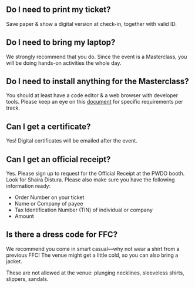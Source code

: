 <!--## How do I go to the conference? Where can I stay nearby?

Read our venue info here.-->

## Do I need to print my ticket?

Save paper & show a digital version at check-in, together with valid ID.

## Do I need to bring my laptop?

We strongly recommend that you do. Since the event is a Masterclass, you will be doing hands-on activities the whole day.

## Do I need to install anything for the Masterclass?

You should at least have a code editor & a web browser with developer tools. Please keep an eye on this <a href="https://docs.google.com/document/d/1txOe845fNFTJXikZSYIRXlhSXejuTVYlHJybF-9CMxY/edit?ts=5a9642bd">document</a> for specific requirements per track.

## Can I get a certificate?

Yes! Digital certificates will be emailed after the event.

## Can I get an official receipt?

Yes. Please sign up to request for the Official Receipt at the PWDO booth. Look for Shaira Distura. Please also make sure you have the following information ready:

- Order Number on your ticket
- Name or Company of payee
- Tax Identification Number (TIN) of individual or company
- Amount

## Is there a dress code for FFC?

We recommend you come in smart casual—why not wear a shirt from a previous FFC! The venue might get a little cold, so you can also bring a jacket.

These are not allowed at the venue: plunging necklines, sleeveless shirts, slippers, sandals.